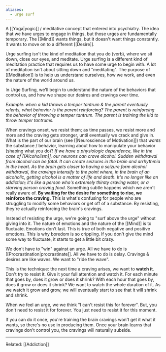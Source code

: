 ```yaml
---
aliases:
  - urge surf
---
```

A [[Yoga|yogic]] / meditative concept that entered into psychiatry. The idea that we have urges to engage in things, but those urges are fundamentally temporary. The [[Mind]] wants things, but it doesn't want things constantly. It wants to move on to a different [[Desire]].

Urge surfing isn't the kind of meditation that you do (verb), where we sit down, close our eyes, and meditate. Urge surfing is a different kind of meditation practice that requires us to have some urge to begin with. A lot of meditation isn't about sitting down and "meditating".  The purpose of [[Meditation]] is to help us understand ourselves, how we work, and even the nature of the world around us.

In Urge Surfing, we'll begin to understand the nature of the behaviors that control us, and how we shape our desires and cravings over time.

*Example: when a kid throws a temper tantrum & the parent eventually relents, what behavior is the parent reinforcing? The parent is reinforcing the behavior of throwing a temper tantrum. The parent is training the kid to throw temper tantrums.*

When cravings onset, we resist them; as time passes, we resist more and more and the craving gets stronger, until eventually we crack and give in. What is the part of our brain (see [[Neuroscience of Motivation]]) that *wants* the substance / behavior, learning about how to manipulate your behavior (shaping what you do)?
	*If we have a physiologic dependence, like in the case of [[Alcoholism]], our neurons can crave alcohol. Sudden withdrawal from alcohol can be fatal. It can create seizures in the brain and arrhythmia in the heart. As the brain gets closer to having a seizure form alcohol withdrawal, the cravings intensify to the point where, in the brain of an alcoholic, getting alcohol is a matter of life and death. It's no longer like an addiction; it's like a person who's extremely thirsty craving water, or a starving person craving food.*
Something subtle happens which we aren't really aware of. **By waiting for the desire for something to rise, we reinforce the craving.** This is what's confusing for people who are struggling to modify some behaviors or get off of a substance. By resisting, they're actually reinforcing the brain's cravings.

Instead of resisting the urge, we're going to "surf above the urge" without giving into it.
The nature of emotions and the nature of the [[Mind]] is to fluctuate. Emotions don't last. This is true of both negative and positive emotions. This is why boredom is so crippling. If you don't give the mind some way to fluctuate, it starts to get a little bit crazy.

We don't have to "win" against an urge. All we have to do is [[Procrastination|procrastinate]]. All we have to do is delay. Cravings & desires are like waves. We want to "ride the wave".

This is the technique: the next time a craving arises, we want to **watch it**. Don't try to resist it. Give it your full attention and watch it. For each minute that goes by, does it grow or does it shrink? With each hour that goes by, does it grow or does it shrink? We want to watch the whole duration of it. As we watch it grow and grow, we will eventually start to see that it will shrink and shrink.

When we feel an urge, we we think "I can't resist this for forever". But, you don't need to resist it for forever. You just need to resist it for this moment.

If you can do it once, you're training the brain cravings won't get it what it wants, so there's no use in producing them. Once your brain learns that cravings don't control you, the cravings will naturally subside.

---
Related: [[Addiction]]